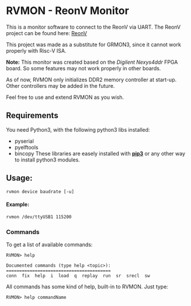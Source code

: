 # RVMON - ReonV Monitor

This is a monitor software to connect to the ReonV via UART.
The ReonV project can be found here: [ReonV](https://github.com/lcbcFoo/ReonV)

This project was made as a substitute for GRMON3, since it cannot work properly with Risc-V ISA.

__Note:__ This monitor was created based on the _Digilent Nexys4ddr_ FPGA board. So some features may not work properly in other boards.

As of now, RVMON only initializes DDR2 memory controller at start-up. Other controllers may be added in the future.

Feel free to use and extend RVMON as you wish.

## Requirements

You need Python3, with the following python3 libs installed:
- pyserial
- pyelftools
- bincopy
These libraries are easely installed with [__pip3__](https://pip.pypa.io/en/stable/installing/) or any other way to install python3 modules.

## Usage:
```
rvmon device baudrate [-u]
```
#### Example:
```bash
rvmon /dev/ttyUSB1 115200
```


### Commands

To get a list of available commands:
```
RVMON> help

Documented commands (type help <topic>):
========================================
conn  fix  help  i  load  q  replay  run  sr  srecl  sw

```

All commands has some kind of help, built-in to RVMON. Just type:
```
RVMON> help commandName
```

